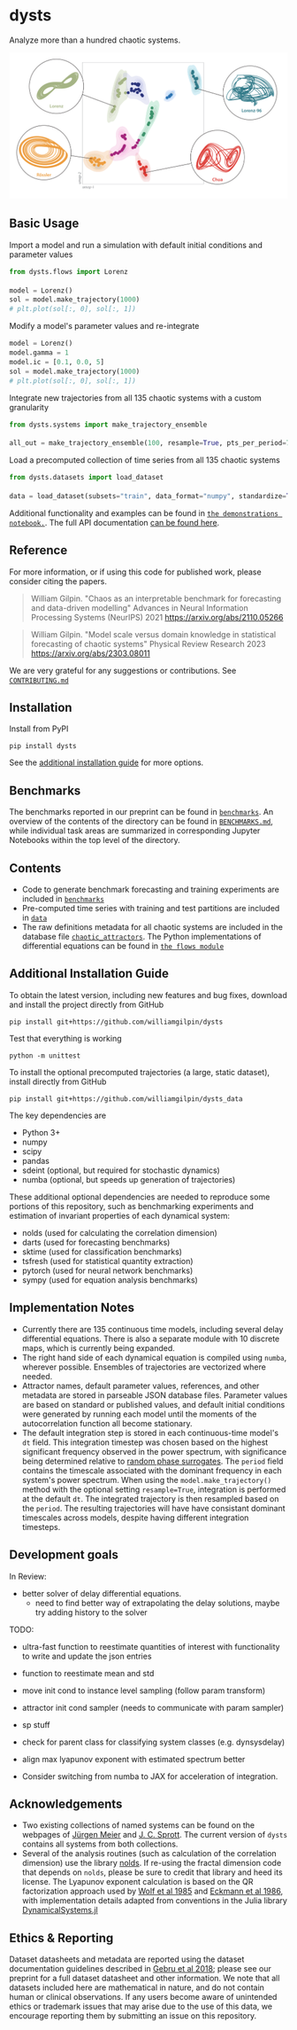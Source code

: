 # dysts

Analyze more than a hundred chaotic systems.

![An embedding of all chaotic systems in the collection](dysts/data/fig_github.png)

## Basic Usage

Import a model and run a simulation with default initial conditions and parameter values
```python
from dysts.flows import Lorenz

model = Lorenz()
sol = model.make_trajectory(1000)
# plt.plot(sol[:, 0], sol[:, 1])
```

Modify a model's parameter values and re-integrate
```python
model = Lorenz()
model.gamma = 1
model.ic = [0.1, 0.0, 5]
sol = model.make_trajectory(1000)
# plt.plot(sol[:, 0], sol[:, 1])
```

Integrate new trajectories from all 135 chaotic systems with a custom granularity
```python
from dysts.systems import make_trajectory_ensemble

all_out = make_trajectory_ensemble(100, resample=True, pts_per_period=75)
```

Load a precomputed collection of time series from all 135 chaotic systems
```python
from dysts.datasets import load_dataset

data = load_dataset(subsets="train", data_format="numpy", standardize=True)
```

Additional functionality and examples can be found in [`the demonstrations notebook.`](demos.ipynb). The full API documentation [can be found here](http://www.wgilpin.com/dysts/spbuild/html/index.html).

## Reference

For more information, or if using this code for published work, please consider citing the papers.

> William Gilpin. "Chaos as an interpretable benchmark for forecasting and data-driven modelling" Advances in Neural Information Processing Systems (NeurIPS) 2021 https://arxiv.org/abs/2110.05266

> William Gilpin. "Model scale versus domain knowledge in statistical forecasting of chaotic systems" Physical Review Research 2023 https://arxiv.org/abs/2303.08011

We are very grateful for any suggestions or contributions. See [`CONTRIBUTING.md`](CONTRIBUTING.md)

## Installation

Install from PyPI

    pip install dysts

See the [additional installation guide](#additional-installation-guide) for more options.


## Benchmarks

The benchmarks reported in our preprint can be found in [`benchmarks`](benchmarks/). An overview of the contents of the directory can be found in [`BENCHMARKS.md`](benchmarks/BENCHMARKS.md), while individual task areas are summarized in corresponding Jupyter Notebooks within the top level of the directory.

## Contents

+ Code to generate benchmark forecasting and training experiments are included in [`benchmarks`](benchmarks/)
+ Pre-computed time series with training and test partitions are included in [`data`](dysts/data/)
+ The raw definitions metadata for all chaotic systems are included in the database file [`chaotic_attractors`](dysts/data/chaotic_attractors.json). The Python implementations of differential equations can be found in [`the flows module`](dysts/flows.py)


## Additional Installation Guide

To obtain the latest version, including new features and bug fixes, download and install the project directly from GitHub

    pip install git+https://github.com/williamgilpin/dysts

Test that everything is working

    python -m unittest

To install the optional precomputed trajectories (a large, static dataset), install directly from GitHub

    pip install git+https://github.com/williamgilpin/dysts_data

The key dependencies are

+ Python 3+
+ numpy
+ scipy
+ pandas
+ sdeint (optional, but required for stochastic dynamics)
+ numba (optional, but speeds up generation of trajectories)

These additional optional dependencies are needed to reproduce some portions of this repository, such as benchmarking experiments and estimation of invariant properties of each dynamical system:

+ nolds (used for calculating the correlation dimension)
+ darts (used for forecasting benchmarks)
+ sktime (used for classification benchmarks)
+ tsfresh (used for statistical quantity extraction)
+ pytorch (used for neural network benchmarks)
+ sympy (used for equation analysis benchmarks)

## Implementation Notes

+ Currently there are 135 continuous time models, including several delay differential equations. There is also a separate module with 10 discrete maps, which is currently being expanded.
+ The right hand side of each dynamical equation is compiled using `numba`, wherever possible. Ensembles of trajectories are vectorized where needed.
+ Attractor names, default parameter values, references, and other metadata are stored in parseable JSON database files. Parameter values are based on standard or published values, and default initial conditions were generated by running each model until the moments of the autocorrelation function all become stationary.
+ The default integration step is stored in each continuous-time model's `dt` field. This integration timestep was chosen based on the highest significant frequency observed in the power spectrum, with significance being determined relative to [random phase surrogates](https://en.wikipedia.org/wiki/Surrogate_data_testing). The `period` field contains the timescale associated with the dominant frequency in each system's power spectrum. When using the `model.make_trajectory()` method with the optional setting `resample=True`, integration is performed at the default `dt`. The integrated trajectory is then resampled based on the `period`. The resulting trajectories will have have consistant dominant timescales across models, despite having different integration timesteps.

## Development goals

In Review:
+ better solver of delay differential equations.
  - need to find better way of extrapolating the delay solutions, maybe try adding history to the solver

TODO:
+ ultra-fast function to reestimate quantities of interest with functionality to write and update the json entries
+ function to reestimate mean and std
+ move init cond to instance level sampling (follow param transform)
+ attractor init cond sampler (needs to communicate with param sampler)
+ sp stuff
+ check for parent class for classifying system classes (e.g. dynsysdelay)

+ align max lyapunov exponent with estimated spectrum better
+ Consider switching from numba to JAX for acceleration of integration.

## Acknowledgements

+ Two existing collections of named systems can be found on the webpages of [J&uuml;rgen Meier](http://www.3d-meier.de/tut19/Seite1.html) and [J. C. Sprott](http://sprott.physics.wisc.edu/sprott.htm). The current version of `dysts` contains all systems from both collections.
+ Several of the analysis routines (such as calculation of the correlation dimension) use the library [nolds](https://github.com/CSchoel/nolds). If re-using the fractal dimension code that depends on `nolds`, please be sure to credit that library and heed its license. The Lyapunov exponent calculation is based on the QR factorization approach used by [Wolf et al 1985](https://www.sciencedirect.com/science/article/abs/pii/0167278985900119) and [Eckmann et al 1986](https://journals.aps.org/pra/abstract/10.1103/PhysRevA.34.4971), with implementation details adapted from conventions in the Julia library [DynamicalSystems.jl](https://github.com/JuliaDynamics/DynamicalSystems.jl/)


## Ethics & Reporting

Dataset datasheets and metadata are reported using the dataset documentation guidelines described in [Gebru et al 2018](https://arxiv.org/abs/1803.09010); please see our preprint for a full dataset datasheet and other information. We note that all datasets included here are mathematical in nature, and do not contain human or clinical observations. If any users become aware of unintended ethics or trademark issues that may arise due to the use of this data, we encourage reporting them by submitting an issue on this repository.
